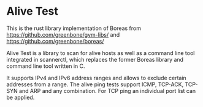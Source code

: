 # Alive Test 

This is the rust library implementation of Boreas from https://github.com/greenbone/gvm-libs/ and https://github.com/greenbone/boreas/

Alive Test is a library to scan for alive hosts as well as a command line tool integrated in scannerctl, which replaces the former Boreas library and command line tool written in C.

It supports IPv4 and IPv6 address ranges and allows to exclude certain addresses from a range. The alive ping tests support ICMP, TCP-ACK, TCP-SYN and ARP and any combination. For TCP ping an individual port list can be applied.
